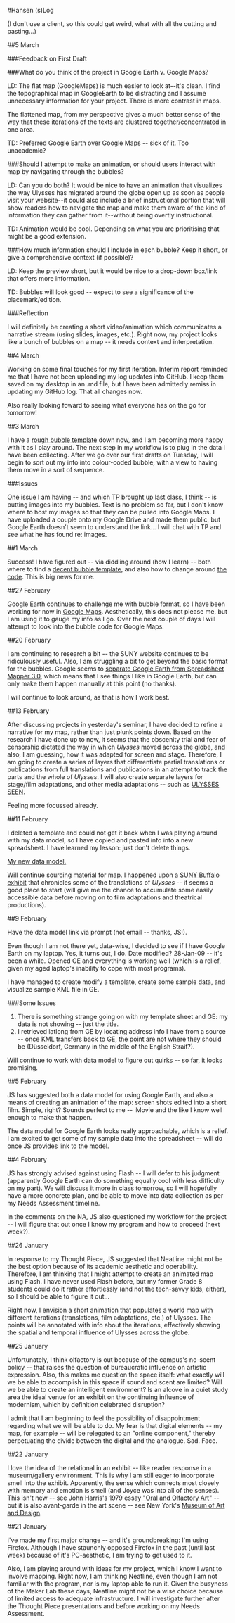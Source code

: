 #Hansen (s)Log 

(I don't use a client, so this could get weird, what with all the cutting and pasting...)

##5 March

###Feedback on First Draft

###What do you think of the project in Google Earth v. Google Maps?

LD: The flat map (GoogleMaps) is much easier to look at--it's clean. I find the topographical map in GoogleEarth to be distracting and I assume unnecessary information for your project. There is more contrast in maps. 

The flattened map, from my perspective gives a much better sense of the way that these iterations of the texts are clustered together/concentrated in one area. 

TD:	Preferred Google Earth over Google Maps -- sick of it. Too unacademic? 
	

###Should I attempt to make an animation, or should users interact with map by navigating through the bubbles?

LD: Can you do both? It would be nice to have an animation that visualizes the way Ulysses has migrated around the globe open up as soon as people visit your website--it could also include a brief instructional portion that will show readers how to navigate the map and make them aware of the kind of information they can gather from it--without being overtly instructional. 

TD:	Animation would be cool. Depending on what you are prioritising that might be a good extension. 


###How much information should I include in each bubble? Keep it short, or give a comprehensive context (if possible)?

LD:	Keep the preview short, but it would be nice to a drop-down box/link that offers more information.

TD:	Bubbles will look good -- expect to see a significance of the placemark/edition. 


###Reflection

I will definitely be creating a short video/animation which communicates a narrative stream (using slides, images, etc.). Right now, my project looks like a bunch of bubbles on a map -- it needs context and interpretation. 


##4 March

Working on some final touches for my first iteration. Interim report reminded me that I have not been uploading my log updates into GitHub. I keep them saved on my desktop in an .md file, but I have been admittedly remiss in updating my GitHub log. That all changes now. 

Also really looking foward to seeing what everyone has on the go for tomorrow!


##3 March

I have a [rough bubble template](https://docs.google.com/file/d/0B58FIppSqxLDcUNwQkd4QVBReGs/edit?usp=sharing) down now, and I am becoming more happy with it as I play around. The next step in my workflow is to plug in the data I have been collecting. After we go over our first drafts on Tuesday, I will begin to sort out my info into colour-coded bubble, with a view to having them move in a sort of sequence. 

###Issues

One issue I am having -- and which TP brought up last class, I think -- is putting images into my bubbles. Text is no problem so far, but I don't know where to host my images so that they can be pulled into Google Maps. I have uploaded a couple onto my Google Drive and made them public, but Google Earth doesn't seem to understand the link... I will chat with TP and see what he has found re: images. 


##1 March

Success! I have figured out -- via diddling around (how I learn) -- both where to find a [decent bubble template](https://docs.google.com/file/d/0B58FIppSqxLDRVotN1MyYWRtRHM/edit?usp=sharing), and also how to change around [the code](https://docs.google.com/file/d/0B58FIppSqxLDZzg3dlhvR0dWTG8/edit?usp=sharing). This is big news for me. 


##27 February

Google Earth continues to challenge me with bubble format, so I have been working for now in [Google Maps](https://docs.google.com/file/d/0B58FIppSqxLDekpia1RqMXdXbEk/edit?usp=sharing). Aesthetically, this does not please me, but I am using it to gauge my info as I go. Over the next couple of days I will attempt to look into the bubble code for Google Maps. 


##20 February

I am continuing to research a bit -- the SUNY website continues to be ridiculously useful. Also, I am struggling a bit to get beyond the basic format for the bubbles. Google seems to [separate Google Earth from Spreadsheet Mapper 3.0](https://docs.google.com/file/d/0B58FIppSqxLDb1pBMndYWE5QSFk/edit?usp=sharing), which means that I see things I like in Google Earth, but can only make them happen manually at this point (no thanks). 

I will continue to look around, as that is how I work best. 


##13 February

After discussing projects in yesterday's seminar, I have decided to refine a narrative for my map, rather than just plunk points down. Based on the research I have done up to now, it seems that the obscenity trial and fear of censorship dictated the way in which *Ulysses* moved across the globe, and also, I am guessing, how it was adapted for screen and stage. Therefore, I am going to create a series of layers that differentiate partial translations or publications from full translations and publications in an attempt to track the parts and the whole of *Ulysses*. I will also create separate layers for stage/film adaptations, and other media adaptations -- such as [ULYSSES SEEN](http://ulyssesseen.com/). 

Feeling more focussed already. 


##11 February

I deleted a template and could not get it back when I was playing around with my data model, so I have copied and pasted info into a new spreadsheet. I have learned my lesson: just don't delete things. 

[My new data model.](https://docs.google.com/spreadsheet/ccc?key=0Ap8FIppSqxLDdFJZakxSM3ROZzMxU25FNjZuelktU1E&usp=sharing)

Will continue sourcing material for map. I happened upon a [SUNY Buffalo exhibit](http://library.buffalo.edu/pl/exhibits/joycebloomsday/caseXII/index.html) that chronicles some of the translations of *Ulysses* -- it seems a good place to start (will give me the chance to accumulate some easily accessible data before moving on to film adaptations and theatrical productions). 


##9 February

Have the data model link via prompt (not email -- thanks, JS!). 

Even though I am not there yet, data-wise, I decided to see if I have Google Earth on my laptop. Yes, it turns out, I do. Date modified? 28-Jan-09 -- it's been a while. Opened GE and everything is working well (which is a relief, given my aged laptop's inability to cope with most programs). 

I have managed to create modify a template, create some sample data, and visualize sample KML file in GE. 



###Some Issues

1. There is something strange going on with my template sheet and GE: my data is not showing -- just the title. 
2. I retrieved latlong from GE by locating address info I have from a source -- once KML transfers back to GE, the point are not where they should be (Düsseldorf, Germany in the middle of the English Strait?). 

Will continue to work with data model to figure out quirks -- so far, it looks promising. 


##5 February

JS has suggested both a data model for using Google Earth, and also a means of creating an animation of the map: screen shots edited into a short film. Simple, right? Sounds perfect to me -- iMovie and the like I know well enough to make that happen. 

The data model for Google Earth looks really approachable, which is a relief. I am excited to get some of my sample data into the spreadsheet -- will do once JS provides link to the model. 


##4 February

JS has strongly advised against using Flash -- I will defer to his judgment (apparently Google Earth can do something equally cool with less difficulty on my part). We will discuss it more in class tomorrow, so I will hopefully have a more concrete plan, and be able to move into data collection as per my Needs Assessment timeline.

In the comments on the NA, JS also questioned my workflow for the project -- I will figure that out once I know my program and how to proceed (next week?).  


##26 January

In response to my Thought Piece, JS suggested that Neatline might not be the best option because of its academic aesthetic and operability. Therefore, I am thinking that I might attempt to create an animated map using Flash. I have never used Flash before, but my former Grade 8 students could do it rather effortlessly (and not the tech-savvy kids, either), so I should be able to figure it out...

Right now, I envision a short animation that populates a world map with different iterations (translations, film adaptations, etc.) of Ulysses. The points will be annotated with info about the iterations, effectively showing the spatial and temporal influence of Ulysses across the globe. 


##25 January

Unfortunately, I think olfactory is out because of the campus's no-scent policy -- that raises the question of bureaucratic influence on artistic expression. Also, this makes me question the space itself: what exactly will we be able to accomplish in this space if sound and scent are limited? Will we be able to create an intelligent environment? Is an alcove in a quiet study area the ideal venue for an exhibit on the continuing influence of modernism, which by definition celebrated disruption?

I admit that I am beginning to feel the possibility of disappointment regarding what we will be able to do. My fear is that digital elements -- my map, for example -- will be relegated to an "online component," thereby perpetuating the divide between the digital and the analogue. Sad. Face.  


##22 January

I love the idea of the relational in an exhibit -- like reader response in a museum/gallery environment. This is why I am still eager to incorporate smell into the exhibit. Apparently, the sense which connects most closely with memory and emotion is smell (and Joyce was into all of the senses). This isn't new -- see John Harris's 1979 essay ["Oral and Olfactory Art"](http://www.jstor.org/discover/10.2307/3331746?uid=3739400&uid=2129&uid=2&uid=70&uid=3737720&uid=4&sid=21101797393497) -- but it is also avant-garde in the art scene -- see New York's [Museum of Art and Design](http://www.madmuseum.org/events/design-and-structure-olfactory-art-1). 


##21 January

I've made my first major change -- and it's groundbreaking: I'm using Firefox. Although I have staunchly opposed Firefox in the past (until last week) because of it's PC-aesthetic, I am trying to get used to it. 

Also, I am playing around with ideas for my project, which I know I want to involve mapping. Right now, I am thinking Neatline, even though I am not familiar with the program, nor is my laptop able to run it. Given the busyness of the Maker Lab these days, Neatline might not be a wise choice because of limited access to adequate infrastructure. I will investigate further after the Thought Piece presentations and before working on my Needs Assessment. 




